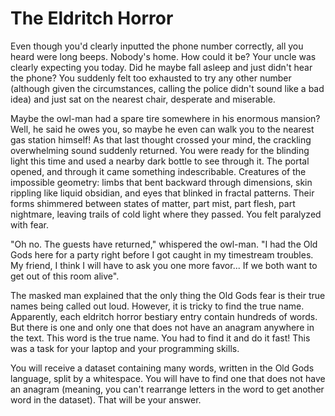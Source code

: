 # The Eldritch Horror

Even though you'd clearly inputted the phone number correctly, all you heard were long beeps. Nobody's home. How could it be? Your uncle was clearly expecting you today. Did he maybe fall asleep and just didn't hear the phone? You suddenly felt too exhausted to try any other number (although given the circumstances, calling the police didn't sound like a bad idea) and just sat on the nearest chair, desperate and miserable.

Maybe the owl-man had a spare tire somewhere in his enormous mansion? Well, he said he owes you, so maybe he even can walk you to the nearest gas station himself! As that last thought crossed your mind, the crackling overwhelming sound suddenly returned. You were ready for the blinding light this time and used a nearby dark bottle to see through it. The portal opened, and through it came something indescribable. Creatures of the impossible geometry: limbs that bent backward through dimensions, skin rippling like liquid obsidian, and eyes that blinked in fractal patterns. Their forms shimmered between states of matter, part mist, part flesh, part nightmare, leaving trails of cold light where they passed. You felt paralyzed with fear.

"Oh no. The guests have returned," whispered the owl-man. "I had the Old Gods here for a party right before I got caught in my timestream troubles. My friend, I think I will have to ask you one more favor... If we both want to get out of this room alive".

The masked man explained that the only thing the Old Gods fear is their true names being called out loud. However, it is tricky to find the true name. Apparently, each eldritch horror bestiary entry contain hundreds of words. But there is one and only one that does not have an anagram anywhere in the text. This word is the true name. You had to find it and do it fast! This was a task for your laptop and your programming skills.

You will receive a dataset containing many words, written in the Old Gods language, split by a whitespace. You will have to find one that does not have an anagram (meaning, you can't rearrange letters in the word to get another word in the dataset). That will be your answer.